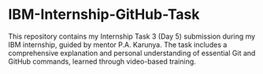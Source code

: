 # IBM-Internship-GitHub-Task
This repository contains my Internship Task 3 (Day 5) submission during my IBM internship, guided by mentor P.A. Karunya. The task includes a comprehensive explanation and personal understanding of essential Git and GitHub commands, learned through video-based training.
